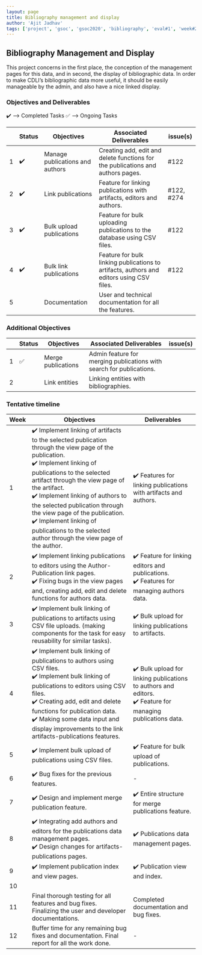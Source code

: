 ```yaml
---
layout: page
title: Bibliography management and display
author: 'Ajit Jadhav'
tags: ['project', 'gsoc', 'gsoc2020', 'bibliography', 'eval#1', 'week#2']
---
```


## Bibliography Management and Display

This project concerns in the first place,
the conception of the management pages for this data, and in second, the display of
bibliographic data. In order to make CDLI’s bibliographic data more useful, it should be
easily manageable by the admin, and also have a nice linked display.

### Objectives and Deliverables

:heavy_check_mark: --> Completed Tasks
:white_check_mark: --> Ongoing Tasks

| | Status  | Objectives                    | Associated Deliverables         | issue(s) |
| --- | --- | ----------------------------- | ---------------------------------------------- | -------- |
| 1 |:heavy_check_mark:|  Manage publications and authors | Creating add, edit and delete functions for the publications and authors pages. | #122 |
| 2 |:heavy_check_mark: | Link publications | Feature for linking publications with artifacts, editors and authors.   |    #122, #274      |
| 3 | :heavy_check_mark: | Bulk upload publications      | Feature for bulk uploading publications to the database using CSV files.            |   #122       |
| 4 | :heavy_check_mark: | Bulk link publications | Feature for bulk linking publications to artifacts, authors and editors using CSV files. | #122 |
| 5 |  | Documentation      | User and technical documentation for all the features.             |          |


### Additional Objectives

| | Status  | Objectives         | Associated Deliverables                                             | issue(s) |
| --- | --- | ------------------ | ------------------------------------------------------------------- | -------- |
| 1 | :white_check_mark: | Merge publications | Admin feature for merging publications with search for publications. |         |
| 2 |  | Link entities | Linking entities with bibliographies.       |          |


### Tentative timeline  

| Week  |Objectives | Deliverables |
|---|---|---|
|1| :heavy_check_mark: Implement linking of artifacts to the selected publication through the view page of the publication. <br> :heavy_check_mark: Implement linking of publications to the selected artifact through the view page of the artifact. <br> :heavy_check_mark: Implement linking of authors to the selected publication through the view page of the publication. <br> :heavy_check_mark: Implement linking of publications to the selected author through the view page of the author. |  :heavy_check_mark: Features for linking publications with artifacts and authors. |
|2| :heavy_check_mark: Implement linking publications to editors using the Author-Publication link pages. <br> :heavy_check_mark: Fixing bugs in the view pages and, creating add, edit and delete functions for authors data.  | :heavy_check_mark: Feature for linking editors and publications. <br> :heavy_check_mark: Features for managing authors data.  |
|3| :heavy_check_mark: Implement bulk linking of publications to artifacts using CSV file uploads. (making components for the task for easy reusability for similar tasks).  | :heavy_check_mark: Bulk upload for linking publications to artifacts.  |
|4| :heavy_check_mark: Implement bulk linking of publications to authors using CSV files. <br> :heavy_check_mark: Implement bulk linking of publications to editors using CSV files. <br> :heavy_check_mark: Creating add, edit and delete functions for publication data. <br>  :heavy_check_mark: Making some data input and display improvements to the link artifacts-publications features.  | :heavy_check_mark: Bulk upload for linking publications to authors and editors. <br> :heavy_check_mark: Feature for managing publications data. |
|5| :heavy_check_mark: Implement bulk upload of publications using CSV files. | :heavy_check_mark: Feature for bulk upload of publications. |
|6| :heavy_check_mark: Bug fixes for the previous features.  | -  |
|7| :heavy_check_mark: Design and implement merge publication feature.   | :heavy_check_mark: Entire structure for merge publications feature.  |
|8| :heavy_check_mark: Integrating add authors and editors for the publications data management pages. <br> :heavy_check_mark: Design changes for artifacts-publications pages. |:heavy_check_mark: Publications data management pages. |
|9| :heavy_check_mark: Implement publication index and view pages.  | :heavy_check_mark: Publication view and index.  | 
|10|  |   |
|11| Final thorough testing for all features and bug fixes. <br> Finalizing the user and developer documentations.   | Completed documentation and bug fixes.  |
|12| Buffer time for any remaining bug fixes and documentation. Final report for all the work done.  | -  |



